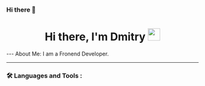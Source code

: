 ### Hi there 👋

<!--
**DmitryMix260/DmitryMix260** is a ✨ _special_ ✨ repository because its `README.md` (this file) appears on your GitHub profile.

Here are some ideas to get you started:

- 🔭 I’m currently working on ...
- 🌱 I’m currently learning ...
- 👯 I’m looking to collaborate on ...
- 🤔 I’m looking for help with ...
- 💬 Ask me about ...
- 📫 How to reach me: ...
- 😄 Pronouns: ...
- ⚡ Fun fact: ...
<h1 align="center">Hi there, I'm <a href="https://daniilshat.ru/" target="_blank">Daniil</a> 
<img src="https://github.com/blackcater/blackcater/raw/main/images/Hi.gif" height="32"/></h1>
-->

<h1 align="center">Hi there, I'm Dmitry <img src="https://github.com/blackcater/blackcater/raw/main/images/Hi.gif" height="32"/></h1>
---
 About Me:
I am a Fronend Developer.

---

### :hammer_and_wrench: Languages and Tools :
